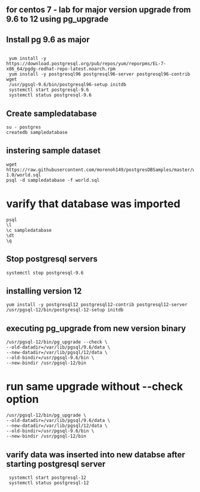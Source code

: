 ## for centos 7 - lab for major version upgrade from 9.6 to 12 using pg_upgrade

## Install pg 9.6 as major

```

 yum install -y https://download.postgresql.org/pub/repos/yum/reporpms/EL-7-x86_64/pgdg-redhat-repo-latest.noarch.rpm
 yum install -y postgresql96 postgresql96-server postgresql96-contrib wget
 /usr/pgsql-9.6/bin/postgresql96-setup initdb
 systemctl start postgresql-9.6
 systemctl status postgresql-9.6
```

## Create sampledatabase
```
su - postgres
createdb sampledatabase
```
## instering sample dataset
```
wget https://raw.githubusercontent.com/morenoh149/postgresDBSamples/master/worldDB-1.0/world.sql
psql -d sampledatabase -f world.sql
```
# varify that database was imported
```
psql
\l
\c sampledatabase
\dt
\q
```
## Stop postgresql servers
```
systemctl stop postgresql-9.6
```
## installing version 12
```
yum install -y postgresql12 postgresql12-contrib postgresql12-server 
/usr/pgsql-12/bin/postgresql-12-setup initdb
```
## executing pg_upgrade from new version binary
```
/usr/pgsql-12/bin/pg_upgrade --check \
--old-datadir=/var/lib/pgsql/9.6/data \
--new-datadir=/var/lib/pgsql/12/data \
--old-bindir=/usr/pgsql-9.6/bin \
--new-bindir /usr/pgsql-12/bin
```
# run same upgrade without --check option
```
/usr/pgsql-12/bin/pg_upgrade \
--old-datadir=/var/lib/pgsql/9.6/data \
--new-datadir=/var/lib/pgsql/12/data \
--old-bindir=/usr/pgsql-9.6/bin \
--new-bindir /usr/pgsql-12/bin
```
## varify data was inserted into new databse after starting postgresql server
```
 systemctl start postgresql-12
 systemctl status postgresql-12
 ```

